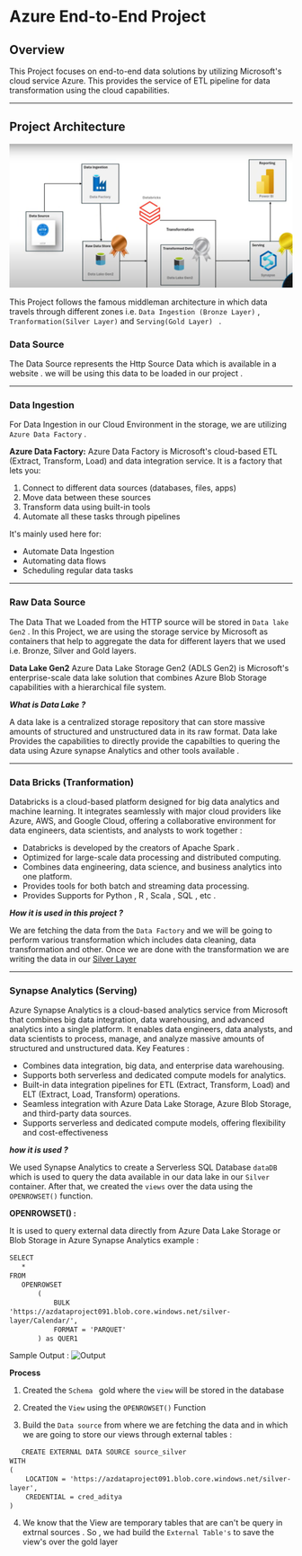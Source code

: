 # Azure End-to-End Project

## Overview
This Project focuses on end-to-end data solutions by utilizing Microsoft's cloud service Azure. This provides the service of ETL pipeline for data transformation using the cloud capabilities.

---

## Project Architecture
![Architecture](https://github.com/Adez017/Azure-End-to-End-Project/blob/main/Architecture.png)

This Project follows the famous middleman architecture in which data travels through different zones i.e. `Data Ingestion (Bronze Layer)` , `Tranformation(Silver Layer)` and `Serving(Gold Layer) ` . 

### Data Source  
The Data Source represents the Http Source Data which is available in a website . we will be using this data to be loaded in our project . 

---

### Data Ingestion 
For Data Ingestion in our Cloud Environment in the storage, we are utilizing `Azure Data Factory` .

**Azure Data Factory:** Azure Data Factory is Microsoft's cloud-based ETL (Extract, Transform, Load) and data integration service. It is a factory that lets you:

1. Connect to different data sources (databases, files, apps)
2. Move data between these sources
3. Transform data using built-in tools
4. Automate all these tasks through pipelines

It's mainly used  here for:
- Automate Data Ingestion 
- Automating data flows
- Scheduling regular data tasks

---
### Raw Data Source  
The Data That we Loaded from the HTTP source will be stored in `Data lake Gen2` . In this Project, we are using the storage service by Microsoft as containers that help to aggregate the data for different layers that we used i.e. Bronze, Silver and Gold layers.

**Data Lake Gen2**
Azure Data Lake Storage Gen2 (ADLS Gen2) is Microsoft's enterprise-scale data lake solution that combines Azure Blob Storage capabilities with a hierarchical file system. 

***What is Data Lake ?***

A data lake is a centralized storage repository that can store massive amounts of structured and unstructured data in its raw format. Data lake Provides the capabilities to directly provide the capabilties to quering the data using Azure synapse Analytics and other tools available .

---
### Data Bricks (Tranformation)
Databricks is a cloud-based platform designed for big data analytics and machine learning. It integrates seamlessly with major cloud providers like Azure, AWS, and Google Cloud, offering a collaborative environment for data engineers, data scientists, and analysts to work together :  
- Databricks is developed by the creators of Apache Spark .
- Optimized for large-scale data processing and distributed computing.
- Combines data engineering, data science, and business analytics into one platform.
- Provides tools for both batch and streaming data processing.
- Provides Supports for Python , R , Scala , SQL , etc .

***How it is used in this project ?***

We are fetching the data from the `Data Factory` and we will be going to perform various  transformation which includes data cleaning, data transformation and other. Once we are done with the transformation we are writing the data in our [Silver Layer](https://github.com/Adez017/Azure-End-to-End-Project/blob/main/Scripts/Silver_layer.ipynb) 

---
### Synapse Analytics (Serving)
Azure Synapse Analytics is a cloud-based analytics service from Microsoft that combines big data integration, data warehousing, and advanced analytics into a single platform. It enables data engineers, data analysts, and data scientists to process, manage, and analyze massive amounts of structured and unstructured data.
Key Features :
- Combines data integration, big data, and enterprise data warehousing.
- Supports both serverless and dedicated compute models for analytics.
- Built-in data integration pipelines for ETL (Extract, Transform, Load) and ELT (Extract, Load, Transform) operations.
- Seamless integration with Azure Data Lake Storage, Azure Blob Storage, and third-party data sources.
- Supports serverless and dedicated compute models, offering flexibility and cost-effectiveness

***how it is used ?***

We used  Synapse Analytics to create a  Serverless SQL Database `dataDB` which is used to query the data available in our data lake in our `Silver` container.
After that, we created the `views` over the data using the `OPENROWSET()` function. 

****OPENROWSET() :****

It is used to query external data directly from Azure Data Lake Storage or Blob Storage in Azure Synapse Analytics
example : 
 ```
SELECT 
    * 
FROM 
    OPENROWSET
        (
            BULK 'https://azdataproject091.blob.core.windows.net/silver-layer/Calendar/',
            FORMAT = 'PARQUET'
        ) as QUER1

```
Sample Output :
![Output]()

****Process****
1. Created the `Schema ` gold where the `view` will be stored in the database
2. Created the `View` using the `OPENROWSET()` Function
   
3. Build the `Data source` from where we are fetching the data and in which we are going to store our views through external tables :
```
   CREATE EXTERNAL DATA SOURCE source_silver
WITH
(
    LOCATION = 'https://azdataproject091.blob.core.windows.net/silver-layer',
    CREDENTIAL = cred_aditya
)
```
4. We know that the View are temporary tables that are can't be query in extrnal sources . So , we had build the `External Table's` to save the view's over the gold layer 









